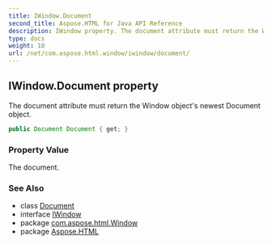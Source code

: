 ```yaml
---
title: IWindow.Document
second_title: Aspose.HTML for Java API Reference
description: IWindow property. The document attribute must return the Window objects newest Document object
type: docs
weight: 10
url: /net/com.aspose.html.window/iwindow/document/
---
```

## IWindow.Document property

The document attribute must return the Window object's newest Document object.

```java
public Document Document { get; }
```

### Property Value

The document.

### See Also

* class [Document](../../../com.aspose.html.dom/document/)
* interface [IWindow](../)
* package [com.aspose.html.Window](../../iwindow/)
* package [Aspose.HTML](../../../)
